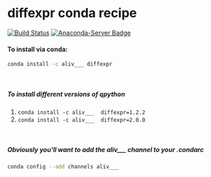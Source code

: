 # diffexpr conda recipe

[![Build Status](https://github.com/3liv/diffexpr-conda-recipe/actions/workflows/publish_conda.yml/badge.svg?branch=master)](https://github.com/3liv/diffexpr-conda-recipe)
[![Anaconda-Server Badge](https://anaconda.org/aliv___/diffexpr/badges/installer/conda.svg)](https://conda.anaconda.org/aliv___)


#### To install via conda:
```bash
conda install -c aliv___ diffexpr
```

<br />

##### To install different versions of qpython
1. ```conda install -c aliv___  diffexpr=1.2.2```
2. ```conda install -c aliv___  diffexpr=2.0.0```

<br />

##### Obviously you'll want to add the _aliv____ channel to your .condarc
```bash
conda config --add channels aliv___
```

